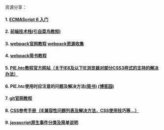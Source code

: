 资源分享：
 ####  1. [ECMAScript 6 入门](http://es6.ruanyifeng.com/)
 ####  2. [前端技术栈(引自菜鸟教程)](http://www.runoob.com/w3cnote/webfrontendstack.html)
 ####  3. [webpack官网教程](https://webpack.js.org/) [webpack资源收集](https://segmentfault.com/a/1190000005995267)
 ####  4. [webpack简书教程](https://www.jianshu.com/p/42e11515c10f)
 ####  5. [PIE.htc教程官方网站（关于IE8及以下IE浏览器对部分CSS3样式的支持的解决办法）](http://css3pie.com/)
 ####  6. PIE.htc使用时应注意的问题及解决方法[(简书)](https://www.jianshu.com/p/b18cbc3e6b64) [(博客园)](https://www.cnblogs.com/Hcjer/p/3986442.html)
 ####  7. [git官网教程](https://git-scm.com/book/zh/v2)
 ####  8. [CSS参考手册（IE兼容性问题列表及解决方法，CSS使用技巧等...）](http://www.css88.com/book/css/)
 ####  9. [javascript原生事件分类及简单说明](http://www.w3school.com.cn/tags/html_ref_eventattributes.asp)
